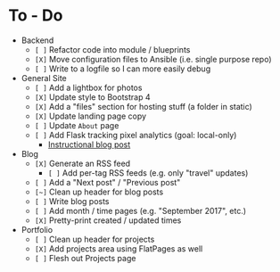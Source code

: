 # To - Do
- Backend
	- `[ ]` Refactor code into module / blueprints
	- `[X]` Move configuration files to Ansible (i.e. single purpose repo)
	- `[ ]` Write to a logfile so I can more easily debug
- General Site
	- `[ ]` Add a lightbox for photos
	- `[X]` Update style to Bootstrap 4
	- `[X]` Add a "files" section for hosting stuff (a folder in static)
	- `[X]` Update landing page copy
	- `[ ]` Update `About` page
	- `[ ]` Add Flask tracking pixel analytics (goal: local-only)
		- [Instructional blog post](https://www.madewithtea.com/event-tracking-with-javascript-flask.html)
- Blog
	- `[X]` Generate an RSS feed
		- `[ ]` Add per-tag RSS feeds (e.g. only "travel" updates)
	- `[ ]` Add a "Next post" / "Previous post"
	- `[~]` Clean up header for blog posts
	- `[ ]` Write blog posts
	- `[ ]` Add month / time pages (e.g. "September 2017", etc.)
	- `[X]` Pretty-print created / updated times
- Portfolio
	- `[ ]` Clean up header for projects
	- `[X]` Add projects area using FlatPages as well
	- `[ ]` Flesh out Projects page

